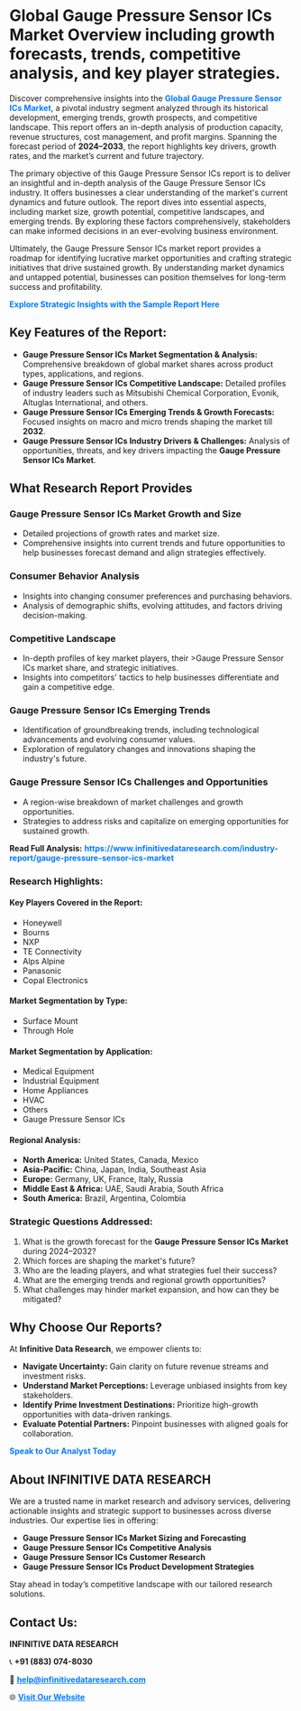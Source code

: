 <h1>Global Gauge Pressure Sensor ICs Market Overview including growth forecasts, trends, competitive analysis, and key player strategies.</h1>
<p>
Discover comprehensive insights into the 
<a href="https://www.infinitivedataresearch.com/industry-report/gauge-pressure-sensor-ics-market" rel="dofollow" style="color: #007BFF; text-decoration: none;"><strong>Global Gauge Pressure Sensor ICs Market</strong></a>, a pivotal industry segment analyzed through its historical development, emerging trends, growth prospects, and competitive landscape. This report offers an in-depth analysis of production capacity, revenue structures, cost management, and profit margins. Spanning the forecast period of <strong>2024–2033</strong>, the report highlights key drivers, growth rates, and the market’s current and future trajectory.
</p>
<p>
The primary objective of this Gauge Pressure Sensor ICs report is to deliver an insightful and in-depth analysis of the Gauge Pressure Sensor ICs industry. It offers businesses a clear understanding of the market's current dynamics and future outlook. The report dives into essential aspects, including market size, growth potential, competitive landscapes, and emerging trends. By exploring these factors comprehensively, stakeholders can make informed decisions in an ever-evolving business environment.
</p>
<p>
Ultimately, the Gauge Pressure Sensor ICs market report provides a roadmap for identifying lucrative market opportunities and crafting strategic initiatives that drive sustained growth. By understanding market dynamics and untapped potential, businesses can position themselves for long-term success and profitability.
</p>
<p>
<a href="https://www.infinitivedataresearch.com/request-sample/reportId=110871" style="color: #007BFF; text-decoration: none;"><strong>Explore Strategic Insights with the Sample Report Here</strong></a>
</p>

<h2>Key Features of the Report:</h2>
<ul>
<li><strong>Gauge Pressure Sensor ICs Market Segmentation & Analysis:</strong> Comprehensive breakdown of global market shares across product types, applications, and regions.</li>
<li><strong>Gauge Pressure Sensor ICs Competitive Landscape:</strong> Detailed profiles of industry leaders such as Mitsubishi Chemical Corporation, Evonik, Altuglas International, and others.</li>
<li><strong>Gauge Pressure Sensor ICs Emerging Trends & Growth Forecasts:</strong> Focused insights on macro and micro trends shaping the market till <strong>2032</strong>.</li>
<li><strong>Gauge Pressure Sensor ICs Industry Drivers & Challenges:</strong> Analysis of opportunities, threats, and key drivers impacting the <strong>Gauge Pressure Sensor ICs Market</strong>.</li>
</ul>

<h2>What Research Report Provides</h2>
<h3>Gauge Pressure Sensor ICs Market Growth and Size</h3>
<ul>
<li>Detailed projections of growth rates and market size.</li>
<li>Comprehensive insights into current trends and future opportunities to help businesses forecast demand and align strategies effectively.</li>
</ul>

<h3>Consumer Behavior Analysis</h3>
<ul>
<li>Insights into changing consumer preferences and purchasing behaviors.</li>
<li>Analysis of demographic shifts, evolving attitudes, and factors driving decision-making.</li>
</ul>

<h3>Competitive Landscape</h3>
<ul>
<li>In-depth profiles of key market players, their >Gauge Pressure Sensor ICs market share, and strategic initiatives.</li>
<li>Insights into competitors' tactics to help businesses differentiate and gain a competitive edge.</li>
</ul>

<h3>Gauge Pressure Sensor ICs Emerging Trends</h3>
<ul>
<li>Identification of groundbreaking trends, including technological advancements and evolving consumer values.</li>
<li>Exploration of regulatory changes and innovations shaping the industry's future.</li>
</ul>

<h3>Gauge Pressure Sensor ICs Challenges and Opportunities</h3>
<ul>
<li>A region-wise breakdown of market challenges and growth opportunities.</li>
<li>Strategies to address risks and capitalize on emerging opportunities for sustained growth.</li>
</ul>
<p><strong>Read Full Analysis:</strong> <a href="https://www.infinitivedataresearch.com/industry-report/gauge-pressure-sensor-ics-market" rel="dofollow" style="color: #007BFF; text-decoration: none;"><strong>https://www.infinitivedataresearch.com/industry-report/gauge-pressure-sensor-ics-market</strong></a></p>
<h3>Research Highlights:</h3>
<h4>Key Players Covered in the Report:</h4>
<ul><li>Honeywell</li><li>Bourns</li><li>NXP</li><li>TE Connectivity</li><li>Alps Alpine</li><li>Panasonic</li><li>Copal Electronics</li></ul>
<h4>Market Segmentation by Type:</h4>
<ul><li>Surface Mount</li><li>Through Hole</li></ul>
<h4>Market Segmentation by Application:</h4>
<ul><li>Medical Equipment</li><li>Industrial Equipment</li><li>Home Appliances</li><li>HVAC</li><li>Others</li><li>Gauge Pressure Sensor ICs</li></ul>

<h4>Regional Analysis:</h4>
<ul>
<li><strong>North America:</strong> United States, Canada, Mexico</li>
<li><strong>Asia-Pacific:</strong> China, Japan, India, Southeast Asia</li>
<li><strong>Europe:</strong> Germany, UK, France, Italy, Russia</li>
<li><strong>Middle East & Africa:</strong> UAE, Saudi Arabia, South Africa</li>
<li><strong>South America:</strong> Brazil, Argentina, Colombia</li>
</ul>

<h3>Strategic Questions Addressed:</h3>
<ol>
<li>What is the growth forecast for the <strong>Gauge Pressure Sensor ICs Market</strong> during 2024–2032?</li>
<li>Which forces are shaping the market's future?</li>
<li>Who are the leading players, and what strategies fuel their success?</li>
<li>What are the emerging trends and regional growth opportunities?</li>
<li>What challenges may hinder market expansion, and how can they be mitigated?</li>
</ol>

<h2>Why Choose Our Reports?</h2>
<p>At <strong>Infinitive Data Research</strong>, we empower clients to:</p>
<ul>
<li><strong>Navigate Uncertainty:</strong> Gain clarity on future revenue streams and investment risks.</li>
<li><strong>Understand Market Perceptions:</strong> Leverage unbiased insights from key stakeholders.</li>
<li><strong>Identify Prime Investment Destinations:</strong> Prioritize high-growth opportunities with data-driven rankings.</li>
<li><strong>Evaluate Potential Partners:</strong> Pinpoint businesses with aligned goals for collaboration.</li>
</ul>
<p><a href="https://www.infinitivedataresearch.com/industry-report/gauge-pressure-sensor-ics-market" rel="dofollow" style="color: #007BFF; text-decoration: none;"><strong>Speak to Our Analyst Today</strong></a></p>

<h2>About INFINITIVE DATA RESEARCH</h2>
<p>We are a trusted name in market research and advisory services, delivering actionable insights and strategic support to businesses across diverse industries. Our expertise lies in offering:</p>
<ul>
<li><strong>Gauge Pressure Sensor ICs Market Sizing and Forecasting</strong></li>
<li><strong>Gauge Pressure Sensor ICs Competitive Analysis</strong></li>
<li><strong>Gauge Pressure Sensor ICs Customer Research</strong></li>
<li><strong>Gauge Pressure Sensor ICs Product Development Strategies</strong></li>
</ul>
<p>Stay ahead in today’s competitive landscape with our tailored research solutions.</p>

<h2>Contact Us:</h2>
<p><strong>INFINITIVE DATA RESEARCH</strong></p>
<p>📞 <strong>+91 (883) 074-8030</strong></p>
<p>📧 <strong><a href="mailto:help@infinitivedataresearch.com" style="color: #007BFF;">help@infinitivedataresearch.com</a></strong></p>
<p>🌐 <strong><a href="https://www.infinitivedataresearch.com" rel="dofollow" style="color: #007BFF;">Visit Our Website</a></strong></p>